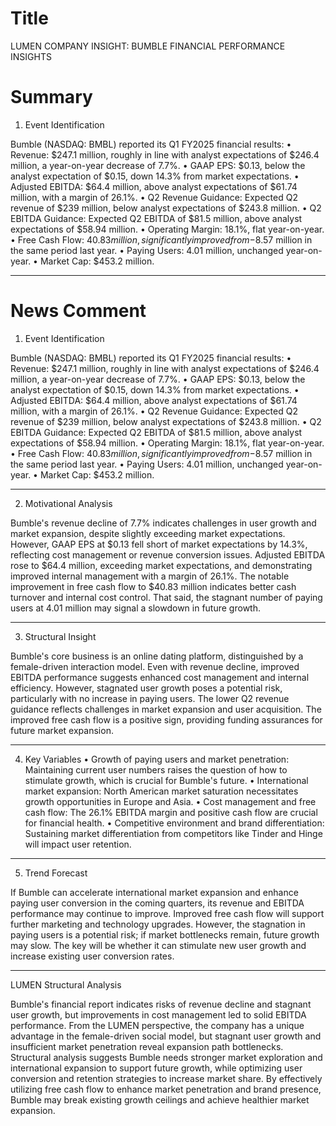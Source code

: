 # Title
LUMEN COMPANY INSIGHT: BUMBLE FINANCIAL PERFORMANCE INSIGHTS

# Summary
1. Event Identification

Bumble (NASDAQ: BMBL) reported its Q1 FY2025 financial results:
   • Revenue: $247.1 million, roughly in line with analyst expectations of $246.4 million, a year-on-year decrease of 7.7%.
   • GAAP EPS: $0.13, below the analyst expectation of $0.15, down 14.3% from market expectations.
   • Adjusted EBITDA: $64.4 million, above analyst expectations of $61.74 million, with a margin of 26.1%.
   • Q2 Revenue Guidance: Expected Q2 revenue of $239 million, below analyst expectations of $243.8 million.
   • Q2 EBITDA Guidance: Expected Q2 EBITDA of $81.5 million, above analyst expectations of $58.94 million.
   • Operating Margin: 18.1%, flat year-on-year.
   • Free Cash Flow: $40.83 million, significantly improved from -$8.57 million in the same period last year.
   • Paying Users: 4.01 million, unchanged year-on-year.
   • Market Cap: $453.2 million.

---

# News Comment
1. Event Identification

Bumble (NASDAQ: BMBL) reported its Q1 FY2025 financial results:
   • Revenue: $247.1 million, roughly in line with analyst expectations of $246.4 million, a year-on-year decrease of 7.7%.
   • GAAP EPS: $0.13, below the analyst expectation of $0.15, down 14.3% from market expectations.
   • Adjusted EBITDA: $64.4 million, above analyst expectations of $61.74 million, with a margin of 26.1%.
   • Q2 Revenue Guidance: Expected Q2 revenue of $239 million, below analyst expectations of $243.8 million.
   • Q2 EBITDA Guidance: Expected Q2 EBITDA of $81.5 million, above analyst expectations of $58.94 million.
   • Operating Margin: 18.1%, flat year-on-year.
   • Free Cash Flow: $40.83 million, significantly improved from -$8.57 million in the same period last year.
   • Paying Users: 4.01 million, unchanged year-on-year.
   • Market Cap: $453.2 million.

---

2. Motivational Analysis

Bumble's revenue decline of 7.7% indicates challenges in user growth and market expansion, despite slightly exceeding market expectations. However, GAAP EPS at $0.13 fell short of market expectations by 14.3%, reflecting cost management or revenue conversion issues. Adjusted EBITDA rose to $64.4 million, exceeding market expectations, and demonstrating improved internal management with a margin of 26.1%. The notable improvement in free cash flow to $40.83 million indicates better cash turnover and internal cost control. That said, the stagnant number of paying users at 4.01 million may signal a slowdown in future growth.

---

3. Structural Insight

Bumble's core business is an online dating platform, distinguished by a female-driven interaction model. Even with revenue decline, improved EBITDA performance suggests enhanced cost management and internal efficiency. However, stagnated user growth poses a potential risk, particularly with no increase in paying users. The lower Q2 revenue guidance reflects challenges in market expansion and user acquisition. The improved free cash flow is a positive sign, providing funding assurances for future market expansion.

---

4. Key Variables
   • Growth of paying users and market penetration: Maintaining current user numbers raises the question of how to stimulate growth, which is crucial for Bumble's future.
   • International market expansion: North American market saturation necessitates growth opportunities in Europe and Asia.
   • Cost management and free cash flow: The 26.1% EBITDA margin and positive cash flow are crucial for financial health.
   • Competitive environment and brand differentiation: Sustaining market differentiation from competitors like Tinder and Hinge will impact user retention.

---

5. Trend Forecast

If Bumble can accelerate international market expansion and enhance paying user conversion in the coming quarters, its revenue and EBITDA performance may continue to improve. Improved free cash flow will support further marketing and technology upgrades. However, the stagnation in paying users is a potential risk; if market bottlenecks remain, future growth may slow. The key will be whether it can stimulate new user growth and increase existing user conversion rates.

---

LUMEN Structural Analysis

Bumble's financial report indicates risks of revenue decline and stagnant user growth, but improvements in cost management led to solid EBITDA performance. From the LUMEN perspective, the company has a unique advantage in the female-driven social model, but stagnant user growth and insufficient market penetration reveal expansion path bottlenecks. Structural analysis suggests Bumble needs stronger market exploration and international expansion to support future growth, while optimizing user conversion and retention strategies to increase market share. By effectively utilizing free cash flow to enhance market penetration and brand presence, Bumble may break existing growth ceilings and achieve healthier market expansion.
